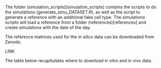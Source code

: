 The folder (simulation_scripts)[simulation_scripts] contains the scripts to do the simulations (generate_simu_DATASET.R), as well as the script to generate a reference with an additional fake cell type.
The simulations scripts will load a reference from a folder (references)[references] and create simulations with the date of the day.

The reference matrices used for the in silico data can be downloaded from Zenodo.

LINK

The table below recapitulates where to download in vitro and in vivo data.
